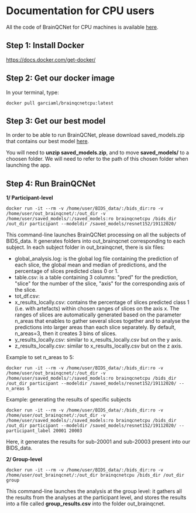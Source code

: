 # Documentation for CPU users

All the code of BrainQCNet for CPU machines is available [here](https://github.com/garciaml/BrainQCNet_CPU).

## Step 1: Install Docker

https://docs.docker.com/get-docker/

## Step 2: Get our docker image
In your terminal, type:
```
docker pull garciaml/brainqcnetcpu:latest
```

## Step 3: Get our best model
In order to be able to run BrainQCNet, please download saved_models.zip that contains our best model [here](https://drive.google.com/file/d/16kmV3B6EM7_8ObRlejyjq18JvPv-KHr2/view?usp=sharing).

You will need to **unzip saved_models.zip**, and to move **saved_models/** to a choosen folder. We will need to refer to the path of this chosen folder when launching the app. 

## Step 4: Run BrainQCNet

**1/ Participant-level**
```
docker run -it --rm -v /home/user/BIDS_data/:/bids_dir:ro -v /home/user/out_brainqcnet/:/out_dir -v /home/user/saved_models/:/saved_models:ro brainqcnetcpu /bids_dir /out_dir participant --modeldir /saved_models/resnet152/19112020/
```
This command-line launches BrainQCNet processing on all the subjects of BIDS_data. It generates folders into out_brainqcnet corresponding to each subject.
In each subject folder in out_brainqcnet, there is six files:
- global_analysis.log: is the global log file containing the prediction of each slice, the global mean and median of predictions, and the percentage of slices predicted class 0 or 1. 
- table.csv: is a table containing 3 columns: "pred" for the prediction, "slice" for the number of the slice, "axis" for the corresponding axis of the slice.
- tot_df.csv: 
- x_results_locally.csv: contains the percentage of slices predicted class 1 (i.e. with artefacts) within chosen ranges of slices on the axis x. The ranges of slices are automatically generated based on the parameter n_areas that enables to gather several slices together and to analyse the predictions into larger areas than each slice separately. By default, n_areas=3, then it creates 3 bins of slices. 
- y_results_locally.csv: similar to x_results_locally.csv but on the y axis.
- z_results_locally.csv: similar to x_results_locally.csv but on the z axis.

Example to set n_areas to 5:
```
docker run -it --rm -v /home/user/BIDS_data/:/bids_dir:ro -v /home/user/out_brainqcnet/:/out_dir -v /home/user/saved_models/:/saved_models:ro brainqcnetcpu /bids_dir /out_dir participant --modeldir /saved_models/resnet152/19112020/ --n_areas 5
```

Example: generating the results of specific subjects 
```
docker run -it --rm -v /home/user/BIDS_data/:/bids_dir:ro -v /home/user/out_brainqcnet/:/out_dir -v /home/user/saved_models/:/saved_models:ro brainqcnetcpu /bids_dir /out_dir participant --modeldir /saved_models/resnet152/19112020/ --participant_label 20001 20003
```
Here, it generates the results for sub-20001 and sub-20003 present into our BIDS_data.


**2/ Group-level**
```
docker run -it --rm -v /home/user/BIDS_data/:/bids_dir:ro -v /home/user/out_brainqcnet/:/out_dir brainqcnetcpu /bids_dir /out_dir group
```
This command-line launches the analysis at the group level: it gathers all the results from the analyses at the participant level, and stores the results into a file called **group_results.csv** into the folder out_brainqcnet.



